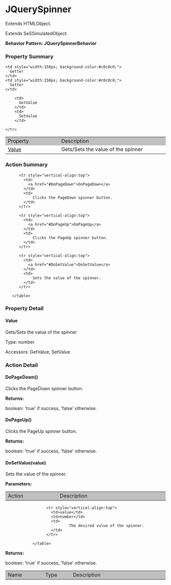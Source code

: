 

# JQuerySpinner

Extends HTMLObject.

Extends SeSSimulatedObject.






**Behavior Pattern: JQuerySpinnerBehavior**


<!-- ============================== property summary ========================== -->

	

### Property Summary

<table styleclass="Default" style="cell-padding:2px; border-width:0px; border-spacing:0px; border-collapse:collapse; cell-border-width:1px; border-color:#c0c0c0; border-style:solid;">
  <tr style="vertical-align:top">
    <td  style="width:200px; background-color:#c0c0c0;">
      Property
    </td>
    <td style="width:450px; background-color:#c0c0c0;">
      Description
    </td>

    <td style="width:150px; background-color:#c0c0c0;">
      Getter
    </td>
    <td style="width:150px; background-color:#c0c0c0;">
      Setter
    </td>

  </tr>

  <tr style="vertical-align:top">
		<td>
      <a href="#Value">Value</a>
		</td>
		<td>
			Gets/Sets the value of the spinner
		</td>
		
		<td>
		  GetValue
		</td>
		<td>
		  SetValue
		</td>
		
	</tr>

</table>


	
<!-- ============================== action summary ========================== -->
	
	
	
### Action Summary

<table styleclass="Default" style="cell-padding:2px; border-width:0px; border-spacing:0px; border-collapse:collapse; cell-border-width:1px; border-color:#c0c0c0; border-style:solid;">
		  <tr style="vertical-align:top">
			<td  style="width:200px; background-color:#c0c0c0;">
			  Action
			</td>
			<td style="width:450px; background-color:#c0c0c0;">
			  Description
			</td>
		  </tr>
		 
		  <tr style="vertical-align:top">
			<td>
			  <a href="#DoPageDown">DoPageDown</a>
			</td>
			<td>
				Clicks the PageDown spinner button.
			</td>
		  </tr>
		
		  <tr style="vertical-align:top">
			<td>
			  <a href="#DoPageUp">DoPageUp</a>
			</td>
			<td>
				Clicks the PageUp spinner button.
			</td>
		  </tr>
		
		  <tr style="vertical-align:top">
			<td>
			  <a href="#DoSetValue">DoSetValue</a>
			</td>
			<td>
				Sets the value of the spinner.
			</td>
		  </tr>
		
	   </table>
	
	

<!-- ============================== property detail ========================== -->
	
### Property Detail
		
<a name="Value"></a>
#### Value


Gets/Sets the value of the spinner

			
	
			
Type: number
			
			
Accessors: GetValue, SetValue
			
		
	
	
<!-- ============================== action detail ========================== -->
	
### Action Detail
		
<a name="DoPageDown"></a>    
#### DoPageDown()

Clicks the PageDown spinner button.

			
			
**Returns:**
				
boolean: 'true' if success, 'false' otherwise.
				
			
			
		
<a name="DoPageUp"></a>    
#### DoPageUp()

Clicks the PageUp spinner button.

			
			
**Returns:**
				
boolean: 'true' if success, 'false' otherwise.
				
			
			
		
<a name="DoSetValue"></a>    
#### DoSetValue(value)

Sets the value of the spinner.

			
**Parameters:**

<table styleclass="Default" style="cell-padding:2px; border-width:0px; border-spacing:0px; border-collapse:collapse; cell-border-width:1px; border-color:#c0c0c0; border-style:solid;">
  <tr style="vertical-align:top">
	<td style="width:150px; background-color:#c0c0c0;">
	  Name
	</td>
	<td style="width:100px; background-color:#c0c0c0;">
	  Type
	</td>
	<td style="width:450px; background-color:#c0c0c0;">
	  Description
	</td>
  </tr>
				  
					  <tr style="vertical-align:top">
						<td>value</td>
						<td>number</td>
						<td>
								The desired value of the spinner.
						</td>
					  </tr>
				  
				</table>
			
			
**Returns:**
				
boolean: 'true' if success, 'false' otherwise.
				
			
			
		
		


